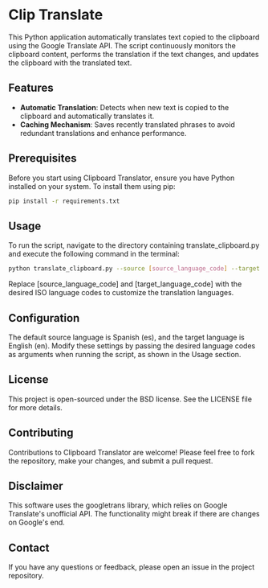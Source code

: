 # Clip Translate

This Python application automatically translates text copied to the clipboard using the Google Translate API. The script continuously monitors the clipboard content, performs the translation if the text changes, and updates the clipboard with the translated text.

## Features

* **Automatic Translation**: Detects when new text is copied to the clipboard and automatically translates it.
* **Caching Mechanism**: Saves recently translated phrases to avoid redundant translations and enhance performance.

## Prerequisites

Before you start using Clipboard Translator, ensure you have Python installed on your system. To install them using pip:

```bash
pip install -r requirements.txt 
```

## Usage
To run the script, navigate to the directory containing translate_clipboard.py and execute the following command in the terminal:

```bash
python translate_clipboard.py --source [source_language_code] --target [target_language_code]
```

Replace [source_language_code] and [target_language_code] with the desired ISO language codes to customize the translation languages.

## Configuration

The default source language is Spanish (es), and the target language is English (en). Modify these settings by passing the desired language codes as arguments when running the script, as shown in the Usage section.

## License
This project is open-sourced under the BSD license. See the LICENSE file for more details.

## Contributing
Contributions to Clipboard Translator are welcome! Please feel free to fork the repository, make your changes, and submit a pull request.

## Disclaimer
This software uses the googletrans library, which relies on Google Translate's unofficial API. The functionality might break if there are changes on Google's end.

## Contact
If you have any questions or feedback, please open an issue in the project repository.
